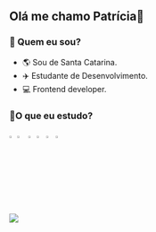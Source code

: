 ## Olá me chamo Patrícia👋

### 💁 Quem eu sou?
- 🌎 Sou de Santa Catarina.
- ✈️ Estudante de Desenvolvimento.
- 💻 Frontend developer. 




### 🔧O que eu estudo?

<img src = "https://upload.wikimedia.org/wikipedia/pt/3/30/Java_programming_language_logo.svg" width ="2%"> <img src = "https://upload.wikimedia.org/wikipedia/commons/thumb/6/61/HTML5_logo_and_wordmark.svg/1200px-HTML5_logo_and_wordmark.svg.png" width="3.2%">  <img src = "https://upload.wikimedia.org/wikipedia/commons/thumb/d/d5/CSS3_logo_and_wordmark.svg/1200px-CSS3_logo_and_wordmark.svg.png" width="2.2%">  <img src = "https://upload.wikimedia.org/wikipedia/commons/thumb/9/99/Unofficial_JavaScript_logo_2.svg/480px-Unofficial_JavaScript_logo_2.svg.png" width="2.5%">    <img src = "https://angular.io/assets/images/logos/angular/angular.png" width="2.7%"> <img src = "https://git-scm.com/images/logos/downloads/Git-Icon-1788C.png" width="2%">

<p align="left">
  <img align="center" src="https://github-readme-stats.vercel.app/api/top-langs?username=patyrottava&show_icons=true&locale=en&layout=compact&theme=dark"/>
</p>



<!--
**patyrottava/patyrottava** is a ✨ _special_ ✨ repository because its `README.md` (this file) appears on your GitHub profile.
![Anurag's GitHub stats](https://github-readme-stats.vercel.app/api?username=anuraghazra&hide=contribs,prs)
Here are some ideas to get you started:

- 🔭 I’m currently working on ...
- 🌱 I’m currently learning ...
- 👯 I’m looking to collaborate on ...
- 🤔 I’m looking for help with ...
- 💬 Ask me about ...
- 📫 How to reach me: ...
- 😄 Pronouns: ...
- ⚡ Fun fact: ...
-->
